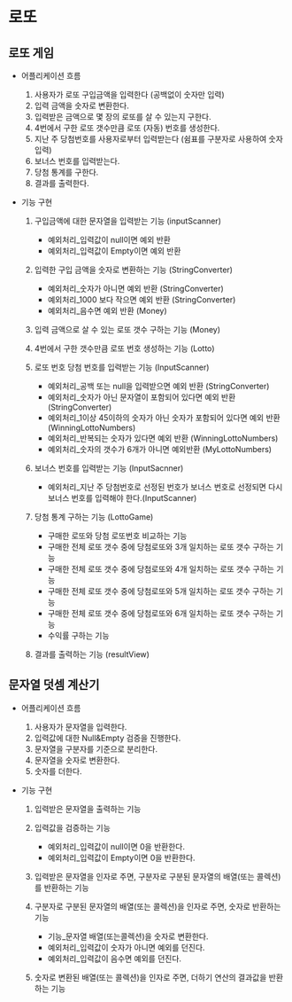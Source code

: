 # 로또
## 로또 게임
* 어플리케이션 흐름
    1. 사용자가 로또 구입금액을 입력한다 (공백없이 숫자만 입력)
    2. 입력 금액을 숫자로 변환한다.
    3. 입력받은 금액으로 몇 장의 로또를 살 수 있는지 구한다.
    4. 4번에서 구한 로또 갯수만큼 로또 (자동) 번호를 생성한다.
    5. 지난 주 당첨번호를 사용자로부터 입력받는다 (쉼표를 구분자로 사용하여 숫자 입력)
    6. 보너스 번호를 입력받는다.
    7. 당첨 통계를 구한다.
    8. 결과를 출력한다.

* 기능 구현
    1. 구입금액에 대한 문자열을 입력받는 기능 (inputScanner)
        * 예외처리_입력값이 null이면 예외 반환 
        * 예외처리_입력값이 Empty이면 예외 반환
        
    2. 입력한 구입 금액을 숫자로 변환하는 기능 (StringConverter)
        * 예외처리_숫자가 아니면 예외 반환 (StringConverter)
        * 예외처리_1000 보다 작으면 예외 반환 (StringConverter)
        * 예외처리_음수면 예외 반환 (Money)
        
    3. 입력 금액으로 살 수 있는 로또 갯수 구하는 기능 (Money)
    
    4. 4번에서 구한 갯수만큼 로또 번호 생성하는 기능 (Lotto)
    
    5. 로또 번호 당첨 번호를 입력받는 기능 (InputScanner)
        * 예외처리_공백 또는 null을 입력받으면 예외 반환 (StringConverter)
        * 예외처리_숫자가 아닌 문자열이 포함되어 있다면 예외 반환 (StringConverter)
        * 예외처리_1이상 45이하의 숫자가 아닌 숫자가 포함되어 있다면 예외 반환 (WinningLottoNumbers)
        * 예외처리_반복되는 숫자가 있다면 예외 반환 (WinningLottoNumbers)
        * 예외처리_숫자의 갯수가 6개가 아니면 예외반환 (MyLottoNumbers)
        
    6. 보너스 번호를 입력받는 기능 (InputSacnner)
       * 예외처리_지난 주 당첨번호로 선정된 번호가 보너스 번호로 선정되면 다시 보너스 번호를 입력해야 한다.(InputScanner)
       
    7. 당첨 통계 구하는 기능 (LottoGame)
        * 구매한 로또와 당첨 로또번호 비교하는 기능
        * 구매한 전체 로또 갯수 중에 당첨로또와 3개 일치하는 로또 갯수 구하는 기능
        * 구매한 전체 로또 갯수 중에 당첨로또와 4개 일치하는 로또 갯수 구하는 기능 
        * 구매한 전체 로또 갯수 중에 당첨로또와 5개 일치하는 로또 갯수 구하는 기능 
        * 구매한 전체 로또 갯수 중에 당첨로또와 6개 일치하는 로또 갯수 구하는 기능 
        * 수익률 구하는 기능
    8. 결과를 출력하는 기능 (resultView)

## 문자열 덧셈 계산기
* 어플리케이션 흐름
    1. 사용자가 문자열을 입력한다.
    2. 입력값에 대한 Null&Empty 검증을 진행한다.
    3. 문자열을 구분자를 기준으로 분리한다.
    4. 문자열을 숫자로 변환한다.
    5. 숫자를 더한다.
    
* 기능 구현
    1. 입력받은 문자열을 출력하는 기능
    
    2. 입력값을 검증하는 기능
        * 예외처리_입력값이 null이면 0을 반환한다.
        * 예외처리_입력값이 Empty이면 0을 반환한다.
        
    3. 입력받은 문자열을 인자로 주면, 구분자로 구분된 문자열의 배열(또는 콜렉션)를 반환하는 기능
    
    4. 구분자로 구분된 문자열의 배열(또는 콜렉션)을 인자로 주면, 숫자로 반환하는 기능 
        * 기능_문자열 배열(또는콜렉션)을 숫자로 변환한다.
        * 예외처리_입력값이 숫자가 아니면 예외를 던진다.
        * 예외처리_입력값이 음수면 예외를 던진다.
        
    5. 숫자로 변환된 배열(또는 콜렉션)을 인자로 주면, 더하기 연산의 결과값을 반환하는 기능
       